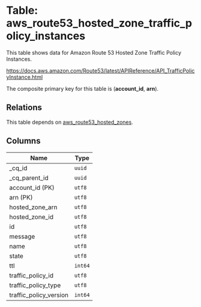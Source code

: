 # Table: aws_route53_hosted_zone_traffic_policy_instances

This table shows data for Amazon Route 53 Hosted Zone Traffic Policy Instances.

https://docs.aws.amazon.com/Route53/latest/APIReference/API_TrafficPolicyInstance.html

The composite primary key for this table is (**account_id**, **arn**).

## Relations

This table depends on [aws_route53_hosted_zones](aws_route53_hosted_zones).

## Columns

| Name          | Type          |
| ------------- | ------------- |
|_cq_id|`uuid`|
|_cq_parent_id|`uuid`|
|account_id (PK)|`utf8`|
|arn (PK)|`utf8`|
|hosted_zone_arn|`utf8`|
|hosted_zone_id|`utf8`|
|id|`utf8`|
|message|`utf8`|
|name|`utf8`|
|state|`utf8`|
|ttl|`int64`|
|traffic_policy_id|`utf8`|
|traffic_policy_type|`utf8`|
|traffic_policy_version|`int64`|